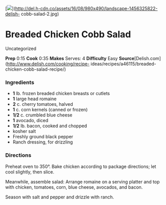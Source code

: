 ﻿

[![](../Images/8cda1ed1-f4b3-4692-908a-ba01bf6a4a8f.jpg)](http://del.h-cdn.co/assets/16/08/980x490/landscape-1456325822-delish-
cobb-salad-2.jpg)

#  Breaded Chicken Cobb Salad

Uncategorized

 **Prep** 0:15 **Cook** 0:35 **Makes** Serves: 4 **Difficulty** Easy
**Source**[Delish.com](http://www.delish.com/cooking/recipe-
ideas/recipes/a46115/breaded-chicken-cobb-salad-recipe/)

###  Ingredients

  * **1** lb. frozen breaded chicken breasts or cutlets
  *  **1** large head romaine
  *  **2** c. cherry tomatoes, halved
  *  **1** c. corn kernels (canned or frozen)
  *  **1/2** c. crumbled blue cheese
  *  **1** avocado, diced
  *  **1/2** lb. bacon, cooked and chopped
  * kosher salt
  * Freshly ground black pepper
  * Ranch dressing, for drizzling

###  Directions

Preheat oven to 350°. Bake chicken according to package directions; let cool
slightly, then slice.

Meanwhile, assemble salad: Arrange romaine on a serving platter and top with
chicken, tomatoes, corn, blue cheese, avocados, and bacon.

Season with salt and pepper and drizzle with ranch.

